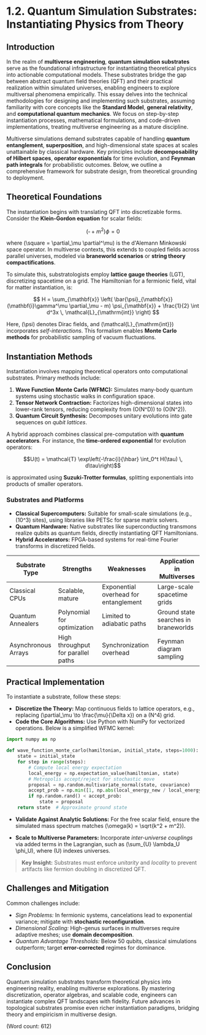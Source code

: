 # 1.2. Quantum Simulation Substrates: Instantiating Physics from Theory

## Introduction

In the realm of **multiverse engineering**, **quantum simulation substrates** serve as the foundational infrastructure for instantiating theoretical physics into actionable computational models. These substrates bridge the gap between abstract quantum field theories (QFT) and their practical realization within simulated universes, enabling engineers to explore multiversal phenomena empirically. This essay delves into the technical methodologies for designing and implementing such substrates, assuming familiarity with core concepts like the **Standard Model**, **general relativity**, and **computational quantum mechanics**. We focus on step-by-step instantiation processes, mathematical formulations, and code-driven implementations, treating multiverse engineering as a mature discipline.

Multiverse simulations demand substrates capable of handling **quantum entanglement**, **superposition**, and high-dimensional state spaces at scales unattainable by classical hardware. Key principles include **decomposability of Hilbert spaces**, **operator exponentials** for time evolution, and **Feynman path integrals** for probabilistic outcomes. Below, we outline a comprehensive framework for substrate design, from theoretical grounding to deployment.

## Theoretical Foundations

The instantiation begins with translating QFT into discretizable forms. Consider the **Klein-Gordon equation** for scalar fields:

$$(\square + m^2)\phi = 0$$

where \(\square = \partial_\mu \partial^\mu\) is the d'Alemann Minkowski space operator. In multiverse contexts, this extends to coupled fields across parallel universes, modeled via **braneworld scenarios** or **string theory compactifications**.

To simulate this, substratologists employ **lattice gauge theories** (LGT), discretizing spacetime on a grid. The Hamiltonian for a fermionic field, vital for matter instantiation, is:

$$
H = \sum_{\mathbf{x}} \left( \bar{\psi}_{\mathbf{x}} (\mathbf{i}\gamma^\mu \partial_\mu - m) \psi_{\mathbf{x}} + \frac{1}{2} \int d^3x \, \mathcal{L}_{\mathrm{int}} \right)
$$

Here, \(\psi\) denotes Dirac fields, and \(\mathcal{L}_{\mathrm{int}}\) incorporates *self-interactions*. This formalism enables **Monte Carlo methods** for probabilistic sampling of vacuum fluctuations.

## Instantiation Methods

Instantiation involves mapping theoretical operators onto computational substrates. Primary methods include:

1. **Wave Function Monte Carlo (WFMC):** Simulates many-body quantum systems using stochastic walks in configuration space.
2. **Tensor Network Contraction:** Factorizes high-dimensional states into lower-rank tensors, reducing complexity from \(O(N^D)\) to \(O(N^2)\).
3. **Quantum Circuit Synthesis:** Decomposes unitary evolutions into gate sequences on *qubit lattices*.

A hybrid approach combines classical pre-computation with **quantum accelerators**. For instance, the **time-ordered exponential** for evolution operators:

$$U(t) = \mathcal{T} \exp\left(-\frac{i}{\hbar} \int_0^t H(\tau) \, d\tau\right)$$

is approximated using **Suzuki-Trotter formulas**, splitting exponentials into products of smaller operators.

### Substrates and Platforms

- **Classical Supercomputers:** Suitable for small-scale simulations (e.g., \(10^3\) sites), using libraries like PETSc for sparse matrix solvers.
- **Quantum Hardware:** Native substrates like superconducting transmons realize qubits as quantum fields, directly instantiating QFT Hamiltonians.
- **Hybrid Accelerators:** FPGA-based systems for real-time Fourier transforms in discretized fields.

| Substrate Type | Strengths | Weaknesses | Application in Multiverses |
|----------------|----------|------------|----------------------------|
| Classical CPUs | Scalable, mature | Exponential overhead for entanglement | Large-scale spacetime grids |
| Quantum Annealers | Polynomial for optimization | Limited to adiabatic paths | Ground state searches in braneworlds |
| Asynchronous Arrays | High throughput for parallel paths | Synchronization overhead | Feynman diagram sampling |

## Practical Implementation

To instantiate a substrate, follow these steps:

- **Discretize the Theory:** Map continuous fields to lattice operators, e.g., replacing \(\partial_\mu \to \frac{\mu}{\Delta x}\) on a \(N^4\) grid.
- **Code the Core Algorithms:** Use Python with NumPy for vectorized operations. Below is a simplified WFMC kernel:

```python
import numpy as np

def wave_function_monte_carlo(hamiltonian, initial_state, steps=1000):
    state = initial_state
    for step in range(steps):
        # Compute local energy expectation
        local_energy = np.expectation_value(hamiltonian, state)
        # Metropolis accept/reject for stochastic move
        proposal = np.random.multivariate_normal(state, covariance)
        accept_prob = np.min([1, np.abs(local_energy_new / local_energy_old)**2])
        if np.random.rand() < accept_prob:
            state = proposal
    return state  # Approximate ground state
```

- **Validate Against Analytic Solutions:** For the free scalar field, ensure the simulated mass spectrum matches \(\omega(k) = \sqrt{k^2 + m^2}\).

- **Scale to Multiverse Parameters:** Incorporate *inter-universe couplings* via added terms in the Lagrangian, such as \(\sum_{U} \lambda_U \phi_U\), where \(U\) indexes universes.

> **Key Insight:** Substrates must enforce *unitarity* and *locality* to prevent artifacts like fermion doubling in discretized QFT.

## Challenges and Mitigation

Common challenges include:

- *Sign Problems:* In fermionic systems, cancelations lead to exponential variance; mitigate with **stochastic reconfiguration**.
- *Dimensional Scaling:* High-genus surfaces in multiverses require adaptive meshes; use **domain decomposition**.
- *Quantum Advantage Thresholds:* Below 50 qubits, classical simulations outperform; target **error-corrected** regimes for dominance.

## Conclusion

Quantum simulation substrates transform theoretical physics into engineering reality, enabling multiverse explorations. By mastering discretization, operator algebras, and scalable code, engineers can instantiate complex QFT landscapes with fidelity. Future advances in topological substrates promise even richer instantiation paradigms, bridging theory and empiricism in multiverse design.

(Word count: 612)